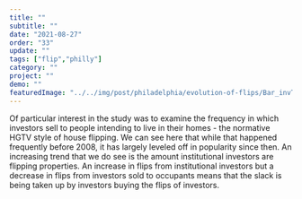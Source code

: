 ```yaml
---
title: "" 
subtitle: ""
date: "2021-08-27"
order: "33"
update: ""
tags: ["flip","philly"]
category: ""
project: ""
demo: ""
featuredImage: "../../img/post/philadelphia/evolution-of-flips/Bar_invToOcc-Flips.png"
---
```


Of particular interest in the study was to examine the frequency in which investors sell to people intending to live in their homes - the normative HGTV style of house flipping. We can see here that while that happened frequently before 2008, it has largely leveled off in popularity since then.  An increasing trend that we do see is the amount institutional investors are flipping properties. An increase in flips from institutional investors but a decrease in flips from investors sold to occupants means that the slack is being taken up by investors buying the flips of investors. 
